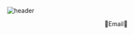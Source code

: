 ![header](https://capsule-render.vercel.app/api?type=waving&color=timeGradient&height=300&width=100%&section=header&text=Go%20EunChan&fontSize=90)
<div align="center"> 🎈Email🎈 </div>


















<!--
**goyou123/goyou123** is a ✨ _special_ ✨ repository because its `README.md` (this file) appears on your GitHub profile.

Here are some ideas to get you started:

- 🔭 I’m currently working on ...
- 🌱 I’m currently learning ...
- 👯 I’m looking to collaborate on ...
- 🤔 I’m looking for help with ...
- 💬 Ask me about ...
- 📫 How to reach me: ...
- 😄 Pronouns: ...
- ⚡ Fun fact: ...
-->
